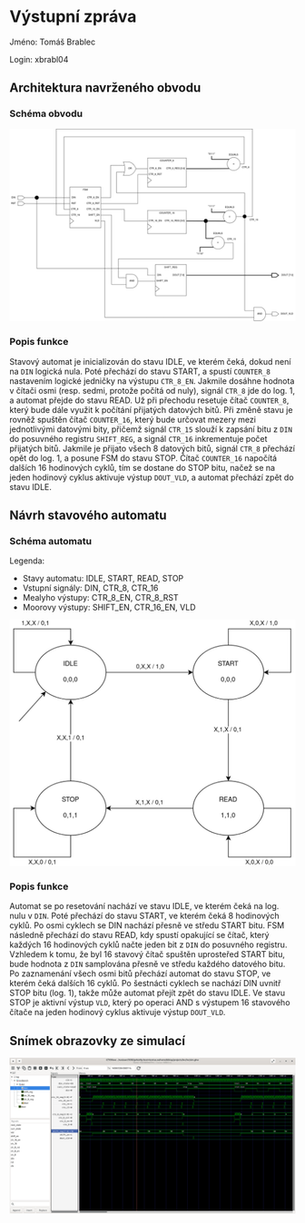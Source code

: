# Výstupní zpráva

Jméno: Tomáš Brablec

Login: xbrabl04

## Architektura navrženého obvodu

### Schéma obvodu

![schéma obvodu](block_diagram.png)

### Popis funkce

Stavový automat je inicializován do stavu IDLE, ve kterém čeká, dokud není na `DIN`
logická nula. Poté přechází do stavu START, a spustí `COUNTER_8` nastavením logické
jedničky na výstupu `CTR_8_EN`. Jakmile dosáhne hodnota v čítači osmi (resp. sedmi, protože
počítá od nuly), signál `CTR_8` jde do log. 1, a automat přejde do stavu READ. Už při přechodu
resetuje čítač `COUNTER_8`, který bude dále využit k počítání přijatých datových bitů. Při
změně stavu je rovněž spuštěn čítač `COUNTER_16`, který bude určovat mezery mezi jednotlivými
datovými bity, přičemž signál `CTR_15` slouží k zapsání bitu z `DIN` do posuvného registru
`SHIFT_REG`, a signál `CTR_16` inkrementuje počet přijatých bitů. Jakmile je přijato
všech 8 datových bitů, signál `CTR_8` přechází opět do log. 1, a posune FSM do stavu STOP. 
Čítač `COUNTER_16` napočítá dalších 16 hodinových cyklů, tím se dostane do STOP bitu, načež
se na jeden hodinový cyklus aktivuje výstup `DOUT_VLD`, a automat přechází zpět do stavu IDLE.

## Návrh stavového automatu

### Schéma automatu

Legenda:

- Stavy automatu: IDLE, START, READ, STOP
- Vstupní signály: DIN, CTR\_8, CTR\_16
- Mealyho výstupy: CTR\_8\_EN, CTR\_8\_RST
- Moorovy výstupy: SHIFT\_EN, CTR\_16\_EN, VLD

![schéma stavového automatu](state_machine.png)

### Popis funkce

Automat se po resetování nachází ve stavu IDLE, ve kterém čeká na log. nulu v `DIN`. Poté
přechází do stavu START, ve kterém čeká 8 hodinových cyklů. Po osmi cyklech se DIN nachází
přesně ve středu START bitu. FSM následně přechází do stavu READ, kdy spustí opakující se
čítač, který každých 16 hodinových cyklů načte jeden bit z `DIN` do posuvného registru.
Vzhledem k tomu, že byl 16 stavový čítač spuštěn uprosteřed START bitu, bude hodnota z `DIN`
samplována přesně ve středu každého datového bitu. Po zaznamenání všech osmi bitů přechází
automat do stavu STOP, ve kterém čeká dalších 16 cyklů. Po šestnácti cyklech se nachází DIN
uvnitř STOP bitu (log. 1), takže může automat přejít zpět do stavu IDLE. Ve stavu STOP je
aktivní výstup `VLD`, který po operaci AND s výstupem 16 stavového čítače na jeden hodinový cyklus 
aktivuje výstup `DOUT_VLD`.

## Snímek obrazovky ze simulací

![screenshot z GTKWave](gtkwave.png)
